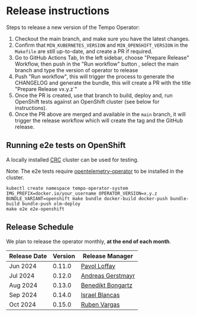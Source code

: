 # Release instructions

Steps to release a new version of the Tempo Operator:

1. Checkout the main branch, and make sure you have the latest changes.
1. Confirm that `MIN_KUBERNETES_VERSION` and `MIN_OPENSHIFT_VERSION` in the `Makefile` are still up-to-date, and create a PR if required.
1. Go to GitHub Actions Tab, In the left sidebar, choose "Prepare Release" Workflow, then push in the "Run workflow" button , select the main branch and type the version of operator to release
1. Push "Run workflow", this will trigger the process to generate the CHANGELOG and generate the bundle, this will create a PR with the title "Prepare Release vx.y.z`"
1. Once the PR is created, use that branch to build, deploy and, run OpenShift tests against an OpenShift cluster (see below for instructions).
1. Once the PR above are merged and available in the `main` branch, it will trigger the release workflow which will create the tag and the GitHub release.

## Running e2e tests on OpenShift
A locally installed [CRC](https://github.com/crc-org/crc) cluster can be used for testing.

Note: The e2e tests require [opentelemetry-operator](https://github.com/open-telemetry/opentelemetry-operator) to be installed in the cluster.

```
kubectl create namespace tempo-operator-system
IMG_PREFIX=docker.io/your_username OPERATOR_VERSION=x.y.z BUNDLE_VARIANT=openshift make bundle docker-build docker-push bundle-build bundle-push olm-deploy
make e2e e2e-openshift
```

## Release Schedule
We plan to release the operator monthly, **at the end of each month**.

| Release Date | Version | Release Manager                                          |
|--------------|---------| -------------------------------------------------------- |
| Jun 2024     | 0.11.0  | [Pavol Loffay](https://github.com/pavolloffay)           |
| Jul 2024     | 0.12.0  | [Andreas Gerstmayr](https://github.com/andreasgerstmayr) |
| Aug 2024     | 0.13.0  | [Benedikt Bongartz](https://github.com/frzifus)          |
| Sep 2024     | 0.14.0  | [Israel Blancas](https://github.com/iblancasa)           |
| Oct 2024     | 0.15.0  | [Ruben Vargas](https://github.com/rubenvp8510)           |
